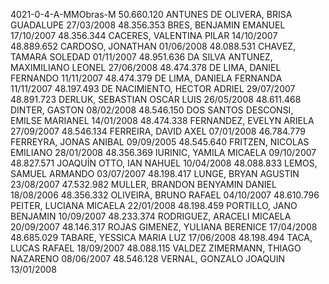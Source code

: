 4021-0-4-A-MMObras-M
50.660.120 ANTUNES DE OLIVERA, BRISA GUADALUPE 27/03/2008
48.356.353 BRES, BENJAMIN EMANUEL 17/10/2007
48.356.344 CACERES, VALENTINA PILAR 14/10/2007
48.889.652 CARDOSO, JONATHAN 01/06/2008
48.088.531 CHAVEZ, TAMARA SOLEDAD 01/11/2007
48.951.636 DA SILVA ANTUNEZ, MAXIMILIANO LEONEL 27/06/2008
48.474.378 DE LIMA, DANIEL FERNANDO 11/11/2007
48.474.379 DE LIMA, DANIELA FERNANDA 11/11/2007
48.197.493 DE NACIMIENTO, HECTOR ADRIEL 29/07/2007
48.891.723 DERLUK, SEBASTIAN OSCAR LUIS 26/05/2008
48.611.468 DINTER, GASTON 08/02/2008
48.546.150 DOS SANTOS DESCONSI, EMILSE MARIANEL 14/01/2008
48.474.338 FERNANDEZ, EVELYN ARIELA 27/09/2007
48.546.134 FERREIRA, DAVID AXEL 07/01/2008
46.784.779 FERREYRA, JONAS ANIBAL 09/09/2005
48.545.640 FRITZEN, NICOLAS EMILIANO 28/01/2008
48.356.369 IURINIC, YAMILA MICAELA 09/10/2007
48.827.571 JOAQUÍN OTTO, IAN NAHUEL 10/04/2008
48.088.833 LEMOS, SAMUEL ARMANDO 03/07/2007
48.198.417 LUNGE, BRYAN AGUSTIN 23/08/2007
47.532.982 MULLER, BRANDON BENYAMIN DANIEL 18/08/2006
48.356.332 OLIVEIRA, BRUNO RAFAEL 04/10/2007
48.610.796 PEITER, LUCIANA MICAELA 22/01/2008
48.198.459 PORTILLO, JANO BENJAMIN 10/09/2007
48.233.374 RODRIGUEZ, ARACELI MICAELA 20/09/2007
48.146.317 ROJAS GIMENEZ, YULIANA BERENICE 17/04/2008
48.685.029 TABARE, YESSICA MARIA LUZ 17/06/2008
48.198.494 TACA, LUCAS RAFAEL 18/09/2007
48.088.115 VALDEZ ZIMERMANN, THIAGO NAZARENO 08/06/2007
48.546.128 VERNAL, GONZALO JOAQUIN 13/01/2008 